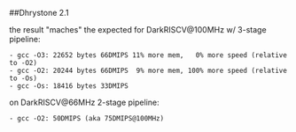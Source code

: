 ##Dhrystone 2.1

the result "maches" the expected for DarkRISCV@100MHz w/ 3-stage pipeline:

    - gcc -O3: 22652 bytes 66DMIPS 11% more mem,   0% more speed (relative to -O2)
    - gcc -O2: 20244 bytes 66DMIPS  9% more mem, 100% more speed (relative to -Os)
    - gcc -Os: 18416 bytes 33DMIPS

on DarkRISCV@66MHz 2-stage pipeline:

    - gcc -O2: 50DMIPS (aka 75DMIPS@100MHz)
